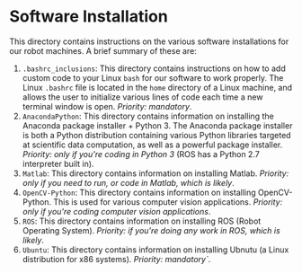 # Software Installation
This directory contains instructions on the various software installations for our robot machines.  A brief summary of these are:

   1. `.bashrc_inclusions`: This directory contains instructions on how to add custom code to your Linux `bash` for our software to work properly.  The Linux `.bashrc` file is located in the `home` directory of a Linux machine, and allows the user to initialize various lines of code each time a new terminal window is open.  *Priority: mandatory*.
   2. `AnacondaPython`: This directory contains information on installing the Anaconda package installer + Python 3.  The Anaconda package installer is both a Python distribution containing various Python libraries targeted at scientific data computation, as well as a powerful package installer.  *Priority: only if you're coding in Python 3* (ROS has a Python 2.7 interpreter built in).
   3. `Matlab`: This directory contains information on installing Matlab.  *Priority: only if you need to run, or code in Matlab, which is likely*.
   4. `OpenCV-Python`: This directory contains information on installing OpenCV-Python.  This is used for various computer vision applications.  *Priority: only if you're coding computer vision applications*.
   5. `ROS`: This directory contains information on installing ROS (Robot Operating System).  *Priority: if you're doing any work in ROS, which is likely*.
   7. `Ubuntu`: This directory contains information on installing Ubnutu (a Linux distribution for x86 systems).  *Priority: mandatory`*.
